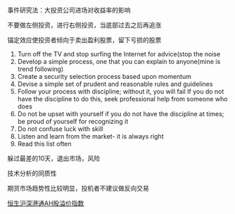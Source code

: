 # 

事件研究法：大投资公司进场对收益率的影响

不要做左侧投资，进行右侧投资，当底部过去之后再追涨

锚定效应使投资者倾向于卖出盈利股票，留下亏损的股票

1. Turn off the TV and stop surfing the Internet for advice(stop the noise
2. Develop a simple process, one that you can explain to anyone(mine is trend following)
3. Create a security selection process based upon momentum
4. Devise a simple set of prudent and reasonable rules and guidelines
5. Follow your process with discipline; without it, you will fail
If you do not have the discipline to do this, seek professional help from someone who does
6. Do not be upset with yourself if you do not have the discipline at times; be proud of yourself for recognizing it
8. Do not confuse luck with skill
9. Listen and learn from the market- it is always right
10. Read this list often

躲过最差的10天，退出市场，风险

技术分析的同质性

期货市场趋势性比较明显，投机者不建议做反向交易

[恒生沪深港通AH股溢价指数](https://www.hsi.com.hk/schi/indexes/all-indexes/ahpremium)
